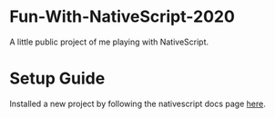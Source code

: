 # Fun-With-NativeScript-2020
A little public project of me playing with NativeScript.


# Setup Guide

Installed a new project by following the nativescript docs page [here](https://docs.nativescript.org/angular/tooling/angular-cli).
